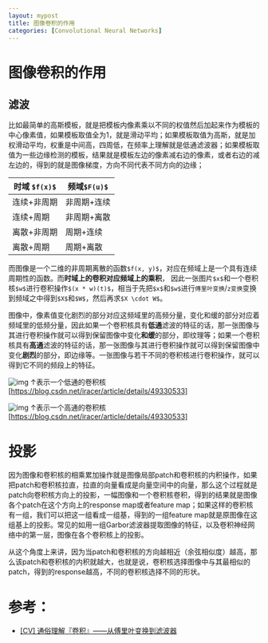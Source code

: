 ```yaml
---
layout: mypost
title: 图像卷积的作用
categories: [Convolutional Neural Networks]
---
```

# 图像卷积的作用

## 滤波

比如最简单的高斯模板，就是把模板内像素乘以不同的权值然后加起来作为模板的中心像素值，如果模板取值全为1，就是滑动平均；如果模板取值为高斯，就是加权滑动平均，权重是中间高，四周低，在频率上理解就是低通滤波器；如果模板取值为一些边缘检测的模板，结果就是模板左边的像素减右边的像素，或者右边的减左边的，得到的就是图像梯度，方向不同代表不同方向的边缘；



| 时域 `$f(x)$` | 频域`$F(u)$` |
| ------------- | ------------ |
| 连续+非周期   | 非周期+连续  |
| 连续+周期     | 非周期+离散  |
| 离散+非周期   | 周期+连续    |
| 离散+周期     | 周期+离散    |



而图像是一个二维的非周期离散的函数`$f(x, y)$`，对应在频域上是一个具有连续周期性的函数。而**时域上的卷积对应频域上的乘积**， 因此一张图片`$x$`和一个卷积核`$w$`进行卷积操作`$(x * w)(t)$`，相当于先把`$x$`和`$w$`进行`傅里叶变换`/`z变换`变换到频域之中得到`$X$`和`$W$`，然后再求`$X \cdot W$`。



图像中，像素值变化剧烈的部分对应这频域里的高频分量，变化和缓的部分对应着频域里的低频分量，因此如果一个卷积核具有**低通**滤波的特征的话，那一张图像与其进行卷积操作就可以得到保留图像中变化**和缓**的部分，即纹理等；如果一个卷积核具有**高通**滤波的特征的话，那一张图像与其进行卷积操作就可以得到保留图像中变化**剧烈**的部分，即边缘等。一张图像与若干不同的卷积核进行卷积操作，就可以得到它不同的频段上的特征。



![img](low-pass-filter.jpg)
↑表示一个低通的卷积核[https://blog.csdn.net/iracer/article/details/49330533]

![img](high-pass-filter.jpg)
↑表示一个高通的卷积核[https://blog.csdn.net/iracer/article/details/49330533]



# 投影

因为图像和卷积核的相乘累加操作就是图像局部patch和卷积核的内积操作，如果把patch和卷积核拉直，拉直的向量看成是向量空间中的向量，那么这个过程就是patch向卷积核方向上的投影，一幅图像和一个卷积核卷积，得到的结果就是图像各个patch在这个方向上的response map或者feature map；如果这样的卷积核有一组，我们可以把这一组看成一组基，得到的一组feature map就是原图像在这组基上的投影。常见的如用一组Garbor滤波器提取图像的特征，以及卷积神经网络中的第一层，图像在各个卷积核上的投影。

从这个角度上来讲，因为当patch和卷积核的方向越相近（余弦相似度）越高，那么该patch和卷积核的内积就越大，也就是说，卷积核选择图像中与其最相似的patch，得到的response越高，不同的卷积核选择不同的形状。



# 参考：

- [[CV] 通俗理解『卷积』——从傅里叶变换到滤波器](https://zhuanlan.zhihu.com/p/28478034)